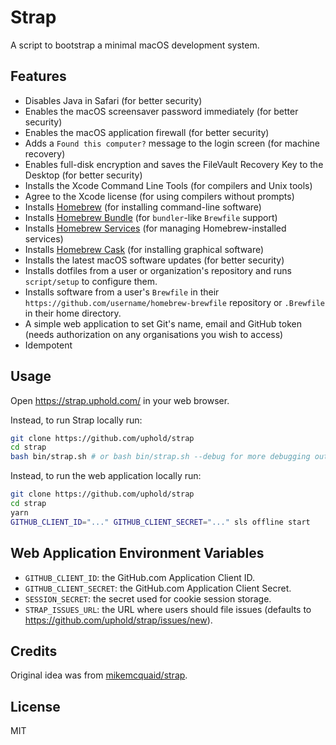 # Strap
A script to bootstrap a minimal macOS development system.

## Features
- Disables Java in Safari (for better security)
- Enables the macOS screensaver password immediately (for better security)
- Enables the macOS application firewall (for better security)
- Adds a `Found this computer?` message to the login screen (for machine recovery)
- Enables full-disk encryption and saves the FileVault Recovery Key to the Desktop (for better security)
- Installs the Xcode Command Line Tools (for compilers and Unix tools)
- Agree to the Xcode license (for using compilers without prompts)
- Installs [Homebrew](http://brew.sh) (for installing command-line software)
- Installs [Homebrew Bundle](https://github.com/Homebrew/homebrew-bundle) (for `bundler`-like `Brewfile` support)
- Installs [Homebrew Services](https://github.com/Homebrew/homebrew-services) (for managing Homebrew-installed services)
- Installs [Homebrew Cask](https://github.com/caskroom/homebrew-cask) (for installing graphical software)
- Installs the latest macOS software updates (for better security)
- Installs dotfiles from a user or organization's repository and runs `script/setup` to configure them.
- Installs software from a user's `Brewfile` in their `https://github.com/username/homebrew-brewfile` repository or `.Brewfile` in their home directory.
- A simple web application to set Git's name, email and GitHub token (needs authorization on any organisations you wish to access)
- Idempotent

## Usage
Open https://strap.uphold.com/ in your web browser.

Instead, to run Strap locally run:
```bash
git clone https://github.com/uphold/strap
cd strap
bash bin/strap.sh # or bash bin/strap.sh --debug for more debugging output
```

Instead, to run the web application locally run:
```bash
git clone https://github.com/uphold/strap
cd strap
yarn
GITHUB_CLIENT_ID="..." GITHUB_CLIENT_SECRET="..." sls offline start
```

## Web Application Environment Variables
- `GITHUB_CLIENT_ID`: the GitHub.com Application Client ID.
- `GITHUB_CLIENT_SECRET`: the GitHub.com Application Client Secret.
- `SESSION_SECRET`: the secret used for cookie session storage.
- `STRAP_ISSUES_URL`: the URL where users should file issues (defaults to https://github.com/uphold/strap/issues/new).

## Credits

Original idea was from [mikemcquaid/strap](https://github.com/mikemcquaid/strap).

## License

MIT
